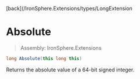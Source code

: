 ﻿

[back](/IronSphere.Extensions/types/LongExtension

# Absolute

> Assembly: IronSphere.Extensions

```csharp
long Absolute(this long this)
```

Returns the absolute value of a 64-bit signed integer.

 